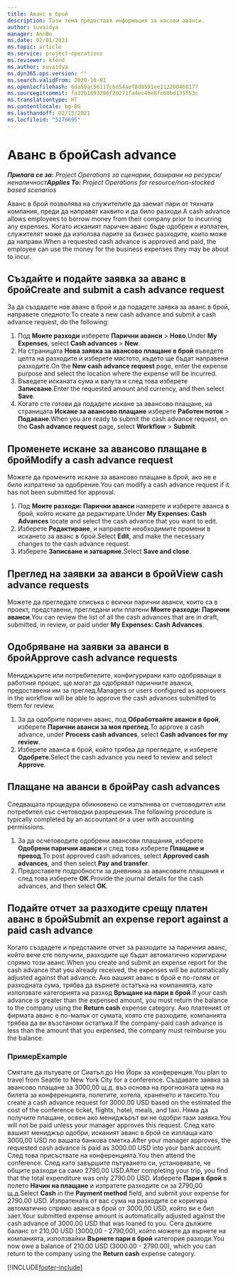 ```yaml
---
title: Аванс в брой
description: Тази тема предоставя информация за касови аванси.
author: suvaidya
manager: AnnBe
ms.date: 02/01/2021
ms.topic: article
ms.service: project-operations
ms.reviewer: kfend
ms.author: suvaidya
ms.dyn365.ops.version: ''
ms.search.validFrom: 2020-10-01
ms.openlocfilehash: 6da50ac5611fcbd54aef8d8591ee112200468177
ms.sourcegitcommit: fa32b1893286f20271fa4ec4be8fc68bd135f53c
ms.translationtype: HT
ms.contentlocale: bg-BG
ms.lasthandoff: 02/15/2021
ms.locfileid: "5276695"
---
```

# <a name="cash-advance"></a><span data-ttu-id="c4e8c-103">Аванс в брой</span><span class="sxs-lookup"><span data-stu-id="c4e8c-103">Cash advance</span></span>

<span data-ttu-id="c4e8c-104">_**Прилага се за:** Project Operations за сценарии, базирани на ресурси/неналичност_</span><span class="sxs-lookup"><span data-stu-id="c4e8c-104">_**Applies To:** Project Operations for resource/non-stocked based scenarios_</span></span>

<span data-ttu-id="c4e8c-105">Аванс в брой позволява на служителите да заемат пари от тяхната компания, преди да направят каквито и да било разходи.</span><span class="sxs-lookup"><span data-stu-id="c4e8c-105">A cash advance allows employees to borrow money from their company prior to incurring any expenses.</span></span> <span data-ttu-id="c4e8c-106">Когато исканият паричен аванс бъде одобрен и изплатен, служителят може да използва парите за бизнес разходите, които може да направи.</span><span class="sxs-lookup"><span data-stu-id="c4e8c-106">When a requested cash advance is approved and paid, the employee can use the money for the business expenses they may be about to incur.</span></span> 

## <a name="create-and-submit-a-cash-advance-request"></a><span data-ttu-id="c4e8c-107">Създайте и подайте заявка за аванс в брой</span><span class="sxs-lookup"><span data-stu-id="c4e8c-107">Create and submit a cash advance request</span></span>
<span data-ttu-id="c4e8c-108">За да създадете нов аванс в брой и да подадете заявка за аванс в брой, направете следното:</span><span class="sxs-lookup"><span data-stu-id="c4e8c-108">To create a new cash advance and submit a cash advance request, do the following:</span></span> 

1. <span data-ttu-id="c4e8c-109">Под **Моите разходи** изберете **Парични аванси** > **Ново**.</span><span class="sxs-lookup"><span data-stu-id="c4e8c-109">Under **My Expenses**, select **Cash advances** > **New**.</span></span> 
2. <span data-ttu-id="c4e8c-110">На страницата **Нова заявка за авансово плащане в брой** въведете целта на разходите и изберете мястото, където ще бъдат направени разходите.</span><span class="sxs-lookup"><span data-stu-id="c4e8c-110">On the **New cash advance request** page, enter the expense purpose and select the location where the expense will be incurred.</span></span>
3. <span data-ttu-id="c4e8c-111">Въведете исканата сума и валута и след това изберете **Записване**.</span><span class="sxs-lookup"><span data-stu-id="c4e8c-111">Enter the requested amount and currency, and then select **Save**.</span></span> 
4. <span data-ttu-id="c4e8c-112">Когато сте готови да подадете искане за авансово плащане, на страницата **Искане за авансово плащане** изберете **Работен поток** > **Подаване**.</span><span class="sxs-lookup"><span data-stu-id="c4e8c-112">When you are ready to submit the cash advance request, on the **Cash advance request** page, select **Workflow** > **Submit**.</span></span>

## <a name="modify-a-cash-advance-request"></a><span data-ttu-id="c4e8c-113">Променете искане за авансово плащане в брой</span><span class="sxs-lookup"><span data-stu-id="c4e8c-113">Modify a cash advance request</span></span>

<span data-ttu-id="c4e8c-114">Можете да промените искане за авансово плащане в брой, ако не е било изпратено за одобрение.</span><span class="sxs-lookup"><span data-stu-id="c4e8c-114">You can modify a cash advance request if it has not been submitted for approval.</span></span>

1. <span data-ttu-id="c4e8c-115">Под **Моите разходи: Парични аванси** намерете и изберете аванса в брой, който искате да редактирате.</span><span class="sxs-lookup"><span data-stu-id="c4e8c-115">Under **My Expenses: Cash Advances** locate and select the cash advance that you want to edit.</span></span>
2. <span data-ttu-id="c4e8c-116">Изберете **Редактиране**, и направете необходимите промени в искането за аванс в брой.</span><span class="sxs-lookup"><span data-stu-id="c4e8c-116">Select **Edit**, and make the necessary changes to the cash advance request.</span></span> 
3. <span data-ttu-id="c4e8c-117">Изберете **Записване и затваряне**.</span><span class="sxs-lookup"><span data-stu-id="c4e8c-117">Select **Save and close**.</span></span>


## <a name="view-cash-advance-requests"></a><span data-ttu-id="c4e8c-118">Преглед на заявки за аванси в брой</span><span class="sxs-lookup"><span data-stu-id="c4e8c-118">View cash advance requests</span></span>
<span data-ttu-id="c4e8c-119">Можете да прегледате списъка с всички парични аванси, които са в проект, представени, прегледани или платени **Моите разходи: Парични аванси**.</span><span class="sxs-lookup"><span data-stu-id="c4e8c-119">You can review the list of all the cash advances that are in draft, submitted, in review, or paid under **My Expenses: Cash Advances**.</span></span> 

## <a name="approve-cash-advance-requests"></a><span data-ttu-id="c4e8c-120">Одобряване на заявки за аванси в брой</span><span class="sxs-lookup"><span data-stu-id="c4e8c-120">Approve cash advance requests</span></span>

<span data-ttu-id="c4e8c-121">Мениджърите или потребителите, конфигурирани като одобряващи в работния процес, ще могат да одобряват паричните аванси, предоставени им за преглед.</span><span class="sxs-lookup"><span data-stu-id="c4e8c-121">Managers or users configured as approvers in the workflow will be able to approve the cash advances submitted to them for review.</span></span> 

1. <span data-ttu-id="c4e8c-122">За да одобрите паричен аванс, под **Обработвайте аванси в брой**, изберете **Парични аванси за моя преглед**.</span><span class="sxs-lookup"><span data-stu-id="c4e8c-122">To approve a cash advance, under **Process cash advances**, select **Cash advances for my review**.</span></span>
2. <span data-ttu-id="c4e8c-123">Изберете аванса в брой, който трябва да прегледате, и изберете **Одобрете**.</span><span class="sxs-lookup"><span data-stu-id="c4e8c-123">Select the cash advance you need to review and select **Approve**.</span></span>  

## <a name="pay-cash-advances"></a><span data-ttu-id="c4e8c-124">Плащане на аванси в брой</span><span class="sxs-lookup"><span data-stu-id="c4e8c-124">Pay cash advances</span></span> 
<span data-ttu-id="c4e8c-125">Следващата процедура обикновено се изпълнява от счетоводител или потребител със счетоводни разрешения.</span><span class="sxs-lookup"><span data-stu-id="c4e8c-125">The following procedure is typically completed by an accountant or a user with accounting permissions.</span></span>

1. <span data-ttu-id="c4e8c-126">За да осчетоводите одобрени авансови плащания, изберете **Одобрени парични аванси** и след това изберете **Плащане и превод**.</span><span class="sxs-lookup"><span data-stu-id="c4e8c-126">To post approved cash advances, select **Approved cash advances**, and then select **Pay and transfer**.</span></span>  
2. <span data-ttu-id="c4e8c-127">Предоставете подробности за дневника за авансовите плащания и след това изберете **ОК**.</span><span class="sxs-lookup"><span data-stu-id="c4e8c-127">Provide the journal details for the cash advances, and then select **OK**.</span></span> 

## <a name="submit-an-expense-report-against-a-paid-cash-advance"></a><span data-ttu-id="c4e8c-128">Подайте отчет за разходите срещу платен аванс в брой</span><span class="sxs-lookup"><span data-stu-id="c4e8c-128">Submit an expense report against a paid cash advance</span></span> 

<span data-ttu-id="c4e8c-129">Когато създадете и представите отчет за разходите за паричния аванс, който вече сте получили, разходите ще бъдат автоматично коригирани спрямо този аванс.</span><span class="sxs-lookup"><span data-stu-id="c4e8c-129">When you create and submit an expense report for the cash advance that you already received, the expenses will be automatically adjusted against that advance.</span></span> <span data-ttu-id="c4e8c-130">Ако вашият аванс в брой е по-голям от разходната сума, трябва да върнете остатъка на компанията, като използвате категорията на разход **Връщане на пари в брой**.</span><span class="sxs-lookup"><span data-stu-id="c4e8c-130">If your cash advance is greater than the expensed amount, you must return the balance to the company using the **Return cash** expense category.</span></span> <span data-ttu-id="c4e8c-131">Ако платеният от фирмата аванс е по-малък от сумата, която сте разходите, компанията трябва да ви възстанови остатъка.</span><span class="sxs-lookup"><span data-stu-id="c4e8c-131">If the company-paid cash advance is less than the amount that you expensed, the company must reimburse you the balance.</span></span> 

### <a name="example"></a><span data-ttu-id="c4e8c-132">Пример</span><span class="sxs-lookup"><span data-stu-id="c4e8c-132">Example</span></span>
<span data-ttu-id="c4e8c-133">Смятате да пътувате от Сиатъл до Ню Йорк за конференция.</span><span class="sxs-lookup"><span data-stu-id="c4e8c-133">You plan to travel from Seattle to New York City for a conference.</span></span> <span data-ttu-id="c4e8c-134">Създавате заявка за авансово плащане за 3000,00 щ.д. въз основа на прогнозната цена на билета за конференцията, полетите, хотела, храненето и таксито.</span><span class="sxs-lookup"><span data-stu-id="c4e8c-134">You create a cash advance request for 3000.00 USD based on the estimated the cost of the conference ticket, flights, hotel, meals, and taxi.</span></span> <span data-ttu-id="c4e8c-135">Няма да получите плащане, освен ако мениджърът ви не одобри тази заявка.</span><span class="sxs-lookup"><span data-stu-id="c4e8c-135">You will not be paid unless your manager approves this request.</span></span> <span data-ttu-id="c4e8c-136">След като вашият мениджър одобри, исканият аванс в брой се изплаща като 3000,00 USD по вашата банкова сметка.</span><span class="sxs-lookup"><span data-stu-id="c4e8c-136">After your manager approves, the requested cash advance is paid as 3000.00 USD into your bank account.</span></span> <span data-ttu-id="c4e8c-137">След това присъствате на конференцията.</span><span class="sxs-lookup"><span data-stu-id="c4e8c-137">You then attend the conference.</span></span> <span data-ttu-id="c4e8c-138">След като завършите пътуването си, установявате, че общите разходи са само 2790,00 USD.</span><span class="sxs-lookup"><span data-stu-id="c4e8c-138">After completing your trip, you find that the total expenditure was only 2790.00 USD.</span></span> <span data-ttu-id="c4e8c-139">Изберете **Пари в брой** в полето **Начин на плащане** и изпратете разходите си за 2790,00 щ.д.</span><span class="sxs-lookup"><span data-stu-id="c4e8c-139">Select **Cash** in the **Payment method** field, and submit your expense for 2790.00 USD.</span></span> <span data-ttu-id="c4e8c-140">Изпратената от вас сума на разходите се коригира автоматично спрямо аванса в брой от 3000,00 USD, който ви е бил зает.</span><span class="sxs-lookup"><span data-stu-id="c4e8c-140">Your submitted expense amount is automatically adjusted against the cash advance of 3000.00 USD that was loaned to you.</span></span> <span data-ttu-id="c4e8c-141">Сега дължите баланс от 210,00 USD (3000,00 - 2790,00), който можете да върнете на компанията, използвайки **Върнете пари в брой** категория разходи.</span><span class="sxs-lookup"><span data-stu-id="c4e8c-141">You now owe a balance of 210.00 USD (3000.00 - 2790.00), which you can return to the company using the **Return cash** expense category.</span></span>



[!INCLUDE[footer-include](../includes/footer-banner.md)]